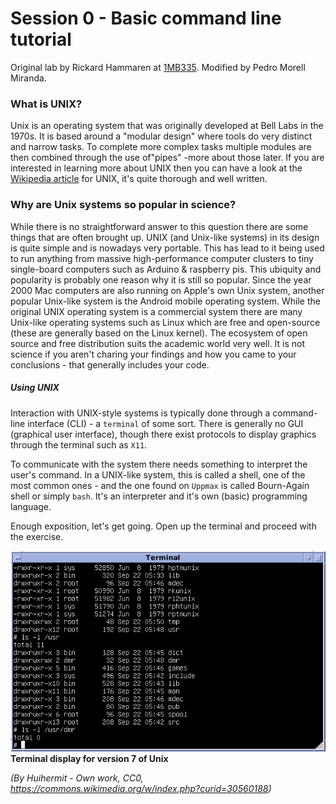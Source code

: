 # Session 0 - Basic command line tutorial

Original lab by Rickard Hammaren at [1MB335](https://github.com/Hammarn/1MB335/blob/master/Lab1.md). Modified by Pedro Morell Miranda.

### What is UNIX?
Unix is an operating system that was originally developed at Bell Labs in the 1970s. It is based around a "modular design" 
where tools do very distinct and narrow tasks. To complete more complex tasks multiple modules are then combined through the use of"pipes" 
-more about those later. If you are interested in learning more about UNIX then you can have a look at the [Wikipedia article](https://en.wikipedia.org/wiki/Unix) 
for UNIX, it's quite thorough and well written.

### Why are Unix systems so popular in science?
While there is no straightforward answer to this question there are some things that are often brought up. UNIX (and Unix-like systems) in its design is quite simple and is nowadays very portable. This has lead to it being used to run anything from massive high-performance computer clusters to tiny single-board computers such as Arduino & raspberry pis. This ubiquity and popularity is probably one reason why it is still so popular. Since the year 2000 Mac computers are also running on Apple's own Unix system, another popular Unix-like system is the Android mobile operating system. While the original UNIX operating system is a commercial system there are many Unix-like operating systems such as Linux which are free and open-source (these are generally based on the Linux kernel). The ecosystem of open source and free distribution suits the academic world very well. It is not science if you aren't charing your findings and how you came to your conclusions - that generally includes your code.

##### Using UNIX
Interaction with UNIX-style systems is typically done through a command-line interface (CLI) - a `terminal` of some sort. There is generally no GUI (graphical user interface), though there exist protocols to display graphics through the terminal such as `X11`.

To communicate with the system there needs something to interpret the user's command. In a UNIX-like system, this is called a shell, one of the most common ones - and the one found on `Uppmax` is called Bourn-Again shell or simply `bash`. It's an interpreter and it's own (basic) programming language.

Enough exposition, let's get going. Open up the terminal and proceed with the exercise.

![Figure 1](Figures/Version_7_Unix_SIMH_PDP11_Emulation_DMR.png)
**Terminal display for version 7 of Unix**

*(By Huihermit - Own work, CC0, https://commons.wikimedia.org/w/index.php?curid=30560188)*
